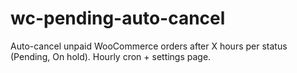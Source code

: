 # wc-pending-auto-cancel
Auto-cancel unpaid WooCommerce orders after X hours per status (Pending, On hold). Hourly cron + settings page.
